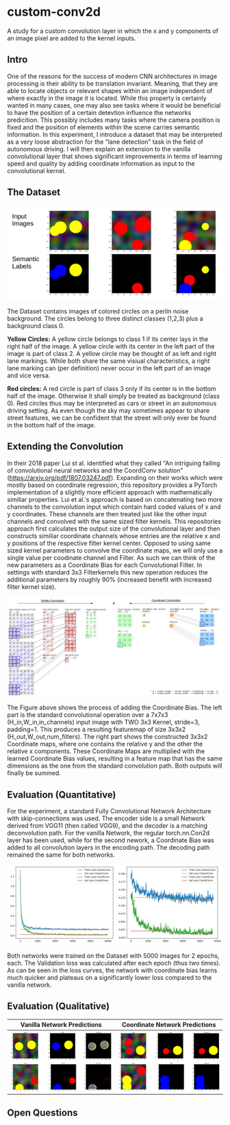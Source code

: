 # custom-conv2d
A study for a custom convolution layer in which the x and y components of an image pixel are added to the kernel inputs.

## Intro 

One of the reasons for the success of modern CNN architectures in image processing is their ability to be translation invariant. Meaning, that they are able to locate objects or relevant shapes within an image independent of where exactly in the image it is located. 
While this property is certainly wanted in many cases, one may also see tasks where it would be beneficial to have the position of a certain detevtion influence the networks predicition. This possibly includes many tasks where the camera position is fixed and the position of elements within the scene carries semantic information. 
In this experiment, I introduce a dataset that may be interpreted as a very loose abstraction for the "lane detection" task in the field of autonomous driving. I will then explain an extension to the vanilla convolutional layer that shows significant improvements in terms of learning speed and quality by adding coordinate information as input to the convolutional kernel. 

## The Dataset

![](/images/data.png?raw=true "Dataset")

The Dataset contains images of colored circles on a perlin noise background. The circles belong to three distinct classes (1,2,3) plus a background class 0.

**Yellow Circles:** A yellow circle belongs to class 1 if its center lays in the right half of the image. A yellow circle with its center in the left part of the image is part of class 2.
A yellow circle may be thought of as left and right lane markings. While both share the same visiual characteristics, a right lane marking can (per definition) never occur in the left part of an image and vice versa. 

**Red circles:** A red circle is part of class 3 only if its center is in the bottom half of the image. Otherwise it shall simply be treated as background (class 0).
Red circles thus may be interpreted as cars or street in an autonomous driving setting. As even though the sky may sometimes appear to share street features, we can be confident that the street will only ever be found in the bottom half of the image. 


## Extending the Convolution

In their 2018 paper Lui st al. identified what they called "An intriguing failing of convolutional neural networks and the CoordConv solution" (https://arxiv.org/pdf/1807.03247.pdf). Expanding on their works which were mostly based on coordinate regression, this repository provides a PyTorch implementation of a slightly more efficient approach with mathematically similiar properties. Lui et al.'s approach is based on concatenating two more channels to the convolution input which contain hard coded values of x and y coordinates. These channels are then treated just like the other input channels and convolved with the same sized filter kernels. 
This repositories approach first calculates the output size of the convolutional layer and then constructs similiar coordinate channels whose entries are the relative x and y positions of the respective filter kernel center. Opposed to using same sized kernel parameters to convolve the coordinate maps, we will only use a single value per coodinate channel and Filter. As such we can think of the new parameters as a Coordinate Bias for each Convolutional Filter. In settings with standard 3x3 Filterkernels this new operation reduces the additional parameters by roughly 90% (increased benefit with increased filter kernel size).

![](/images/cc.png?raw=true "Convolution with coordinate bias")

The Figure above shows the process of adding the Coordinate Bias. The left part is the standard convolutional operation over a 7x7x3 (H_in,W_in,in_channels) input image with TWO 3x3 Kernel, stride=3, padding=1. This produces a resulting featuremap of size 3x3x2 (H_out,W_out,num_filters). 
The right part shows the constructed 3x3x2 Coordinate maps, where one contains the relative y and the other the relative x components. These Coordinate Maps are multiplied with the learned Coordinate Bias values, resulting in a feature map that has the same dimensions as the one from the standard convolution path. Both outputs will finally be summed.


## Evaluation (Quantitative)

For the experiment, a standard Fully Convolutional Network Architecture with skip-connections was used. The encoder side is a small Network derived from VGG11 (then called VGG9), and the decoder is a matching deconvolution path. 
For the vanilla Network, the regular torch.nn.Con2d layer has been used, while for the second nework, a Coordinate Bias was added to all convolution layers in the encoding path. The decoding path remained the same for both networks.

![](/images/eval.png?raw=true "Qualitative evaluation")

Both networks were trained on the Dataset with 5000 images for 2 epochs, each. The Validation loss was calculated after each epoch (thus two times). As can be seen in the loss curves, the network with coordinate bias learns much quicker and plateaus on a significantly lower loss compared to the vanilla network. 


## Evaluation (Qualitative)

Vanilla Network Predictions           |  Coordinate Network Predictions 
:------------------------------------:|:------------------------------------:
![](/images/vanilla.png?raw=true "")  |  ![](/images/cc_img.png?raw=true "") 



## Open Questions
